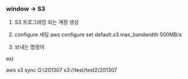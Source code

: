 ### window -> S3

1. S3 프로그래밍 되는 계정 생성

2. configure 세팅
aws configure set default.s3.max_bandwidth 500MB/s

3. 보내는 명령어

ex)

aws s3 sync G:\201307 s3://test/test2/201307


